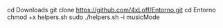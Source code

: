 cd Downloads
git clone https://github.com/4xLoff/Entorno.git
cd Entorno
chmod +x helpers.sh
sudo ./helpers.sh -i musicMode 
